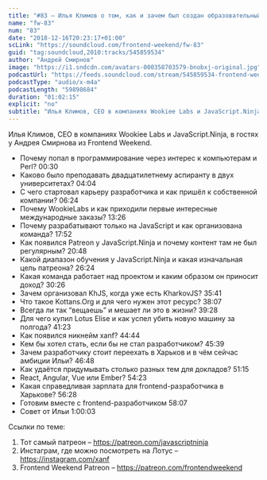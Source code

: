 ```yaml
---
title: "#83 – Илья Климов о том, как и зачем был создан образовательный проект JavaScript.Ninja"
name: "fw-83"
num: "83"
date: "2018-12-16T20:23:17+01:00"
scLink: "https://soundcloud.com/frontend-weekend/fw-83"
guid: "tag:soundcloud,2010:tracks/545859534"
author: "Андрей Смирнов"
image: "https://i1.sndcdn.com/avatars-000358703579-bnobxj-original.jpg"
podcastUrl: "https://feeds.soundcloud.com/stream/545859534-frontend-weekend-fw-83.m4a"
podcastType: "audio/x-m4a"
podcastLength: "59898684"
duration: "01:02:15"
explicit: "no"
subtitle: "Илья Климов, CEO в компаниях Wookiee Labs и JavaScript.Ninja, в гостях у Андрея Смирнова из Frontend Weekend. "
---
```

Илья Климов, CEO в компаниях Wookiee Labs и JavaScript.Ninja, в гостях у Андрея Смирнова из Frontend Weekend. 

- Почему попал в программирование через интерес к компьютерам и Perl? <timecode>00:30</timecode>
- Каково было преподавать двадцатилетнему аспиранту в двух университетах? <timecode>04:04</timecode>
- С чего стартовал карьеру разработчика и как пришёл к собственной компании? <timecode>06:24</timecode>
- Почему WookieLabs и как приходили первые интересные международные заказы? <timecode>13:26</timecode>
- Почему разрабатывают только на JavaScript и как организована команда? <timecode>17:52</timecode>
- Как появился Patreon у JavaScript.Ninja и почему контент там не был регулярным? <timecode>20:48</timecode>
- Какой диапазон обучения у JavaScript.Ninja и какая изначальная цель патреона? <timecode>26:24</timecode>
- Какая команда работает над проектом и каким образом он приносит доход? <timecode>30:26</timecode>
- Зачем организовал KhJS, когда уже есть KharkovJS? <timecode>35:41</timecode>
- Что такое Kottans.Org и для чего нужен этот ресурс? <timecode>38:07</timecode>
- Всегда ли так “вещаешь” и мешает ли это в жизни? <timecode>39:28</timecode>
- Для чего купил Lotus Elise и как успел убить новую машину за полгода? <timecode>41:23</timecode>
- Как появился никнейм xanf? <timecode>44:44</timecode>
- Кем бы хотел стать, если бы не стал разработчиком? <timecode>45:39</timecode>
- Зачем разработчику стоит переехать в Харьков и в чём сейчас амбиции Ильи? <timecode>46:48</timecode>
- Как удаётся придумывать столько разных тем для докладов? <timecode>51:15</timecode>
- React, Angular, Vue или Ember? <timecode>54:23</timecode>
- Какая справедливая зарплата для frontend-разработчика в Харькове? <timecode>56:28</timecode>
- Готовим вместе с frontend-разработчиком <timecode>58:07</timecode>
- Совет от Ильи <timecode>1:00:03</timecode>

Ссылки по теме:
1) Тот самый патреон – https://patreon.com/javascriptninja
2) Инстаграм, где можно посмотреть на Лотус – https://instagram.com/xanf
3) Frontend Weekend Patreon – https://patreon.com/frontendweekend